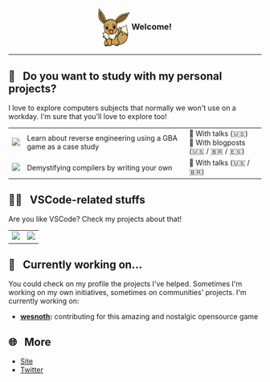 <h3>
  <p align="center"><img align="center" src="https://github.com/macabeus/macabeus/blob/master/assets/eevee.png?raw=true" height="75px" /> Welcome!</p>
</h3>

<hr />

## 🧪&nbsp;&nbsp;&nbsp;Do you want to study with my personal projects?

I love to explore computers subjects that normally we won't use on a workday. I'm sure that you'll love to explore too!

<table>
  <tr>
    <td><a href="https://github.com/macabeus/klo-gba.js"><img src="https://github-readme-stats.vercel.app/api/pin/?username=macabeus&repo=klo-gba.js" /></a></td>
    <td>Learn about reverse engineering using a GBA game as a case study</td>
    <td width="30%">
      🎥 With talks (🇺🇸)<br>
      📄 With blogposts (🇺🇸 / 🇧🇷 / 🇪🇸)
    </td>
  </tr>
  <tr>
    <td><a href="https://github.com/macabeus/macro-compiler"><img src="https://github-readme-stats.vercel.app/api/pin/?username=macabeus&repo=macro-compiler" /></a></td>
    <td>Demystifying compilers by writing your own</td>
    <td>
      🎥 With talks (🇺🇸 / 🇧🇷)
    </td>
  </tr>
</table>

## 🧑‍💻&nbsp;&nbsp;&nbsp;VSCode-related stuffs

Are you like VSCode? Check my projects about that!

<table>
  <tr>
    <td><a href="https://github.com/macabeus/vscode-fluent"><img src="https://github-readme-stats.vercel.app/api/pin/?username=macabeus&repo=vscode-fluent" /></a></td>
    <td><a href="https://github.com/macabeus/jest-environment-vscode-extension"><img src="https://github-readme-stats.vercel.app/api/pin/?username=macabeus&repo=jest-environment-vscode-extension" /></a></td>
  </tr>
</table>

## 🔧&nbsp;&nbsp;&nbsp;Currently working on...

You could check on my profile the projects I've helped. Sometimes I'm working on my own initiatives, sometimes on communities' projects. I'm currently working on:

- <strong><a href="https://github.com/wesnoth/wesnoth">wesnoth</a>:</strong> contributing for this amazing and nostalgic opensource game

## 🌐&nbsp;&nbsp;&nbsp;More

- <a href="http://macabeus.github.io/">Site</a>
- <a href="https://twitter.com/bmacabeus">Twitter</a>
